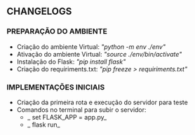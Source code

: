 ## CHANGELOGS

### PREPARAÇÃO DO AMBIENTE

- Criação do ambiente Virtual: _"python -m env ./env"_
- Ativação do ambiente Virtual: _"source ./env/bin/activate"_
- Instalação do Flask: _"pip install flask"_
- Criação do requiriments.txt: _"pip freeze > requiriments.txt"_

### IMPLEMENTAÇÕES INICIAIS

- Criação da primeira rota e execução do servidor para teste
- Comandos no terminal para subir o servidor:
  - _ set FLASK_APP = app.py_
  - _ flask run_